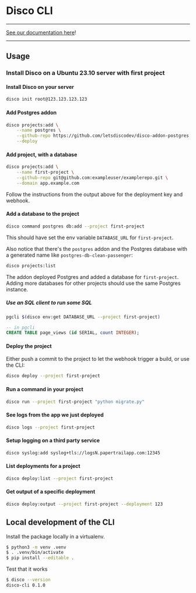 # Disco CLI

---

[See our documentation here](https://docs.letsdisco.dev/)!

---

## Usage

### Install Disco on a Ubuntu 23.10 server with first project

#### Install Disco on your server

```bash
disco init root@123.123.123.123
```

#### Add Postgres addon

```bash
disco projects:add \
    --name postgres \
    --github-repo https://github.com/letsdiscodev/disco-addon-postgres \
    --deploy
```

#### Add project, with a database

```bash
disco projects:add \
    --name first-project \
    --github-repo git@github.com:exampleuser/examplerepo.git \
    --domain app.example.com
```
Follow the instructions from the output above for the deployment key and webhook.

#### Add a database to the project
```bash
disco command postgres db:add --project first-project
```
This should have set the env variable `DATABASE_URL` for `first-project`.

Also notice that there's the `postgres` addon and the Postgres database with a generated name like `postgres-db-clean-passenger`:
```bash
disco projects:list
```

The addon deployed Postgres and added a database for `first-project`.
Adding more databases for other projects should use the same Postgres instance.

##### Use an SQL client to run some SQL

```bash
pgcli $(disco env:get DATABASE_URL --project first-project)
```

```sql
-- in pgcli
CREATE TABLE page_views (id SERIAL, count INTEGER);
```

#### Deploy the project
Either push a commit to the project to let the webhook trigger a build,
or use the CLI:
```bash
disco deploy --project first-project
```

#### Run a command in your project
```bash
disco run --project first-project "python migrate.py"
```

#### See logs from the app we just deployed

```bash
disco logs --project first-project
```

#### Setup logging on a third party service

```bash
disco syslog:add syslog+tls://logsN.papertrailapp.com:12345
```

#### List deployments for a project

```bash
disco deploy:list --project first-project
```

#### Get output of a specific deployment
```bash
disco deploy:output --project first-project --deployment 123
```

## Local development of the CLI

Install the package locally in a virtualenv.

```bash
$ python3 -m venv .venv
$ . .venv/bin/activate
$ pip install --editable .
```

Test that it works
```bash
$ disco --version
disco-cli 0.1.0
```
